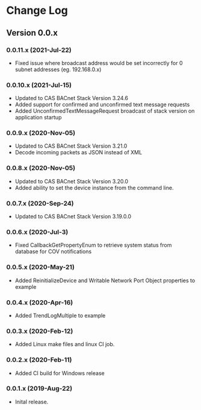 # Change Log

## Version 0.0.x

### 0.0.11.x (2021-Jul-22)

- Fixed issue where broadcast address would be set incorrectly for 0 subnet addresses (eg. 192.168.0.x)

### 0.0.10.x (2021-Jul-15)

- Updated to CAS BACnet Stack Version 3.24.6
- Added support for confirmed and unconfirmed text message requests
- Added UnconfirmedTextMessageRequest broadcast of stack version on application startup

### 0.0.9.x (2020-Nov-05)

- Updated to CAS BACnet Stack Version 3.21.0
- Decode incoming packets as JSON instead of XML

### 0.0.8.x (2020-Nov-05)

- Updated to CAS BACnet Stack Version 3.20.0
- Added ability to set the device instance from the command line.

### 0.0.7.x (2020-Sep-24)

- Updated to CAS BACnet Stack Version 3.19.0.0

### 0.0.6.x (2020-Jul-3)

- Fixed CallbackGetPropertyEnum to retrieve system status from database for COV notifications

### 0.0.5.x (2020-May-21)

- Added ReinitializeDevice and Writable Network Port Object properties to example

### 0.0.4.x (2020-Apr-16)

- Added TrendLogMultiple to example

### 0.0.3.x (2020-Feb-12)

- Added Linux make files and linux CI job.

### 0.0.2.x (2020-Feb-11)

- Added CI build for Windows release

### 0.0.1.x (2019-Aug-22)

- Inital release.
